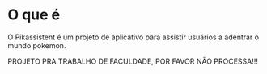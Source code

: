 # O que é

O Pikassistent é um projeto de aplicativo para assistir usuários a adentrar o mundo pokemon.

PROJETO PRA TRABALHO DE FACULDADE, POR FAVOR NÃO PROCESSA!!!